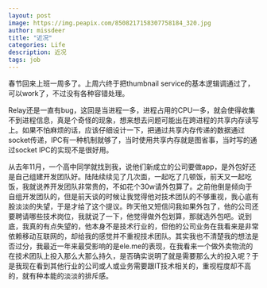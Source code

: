 ```yaml
---
layout: post
image: https://img.peapix.com/8508217158307758184_320.jpg
author: missdeer
title: "近况"
categories: Life
description: 近况
tags: job
---
```

春节回来上班一周多了。上周六终于把thumbnail service的基本逻辑调通过了，可以work了，不过没有各种容错处理。

Relay还是一直有bug，这回是当进程一多，进程占用的CPU一多，就会使得收集不到进程信息，真是个奇怪的现象，想来想去问题可能出在跨进程的共享内存读写上。如果不怕麻烦的话，应该仔细设计一下，把通过共享内存传递的数据通过socket传递，IPC有一种机制就够了，当时使用共享内存就是图省事，当时写的通过socket IPC的实现不是很好用。

从去年11月，一个高中同学就找到我，说他们新成立的公司要做app，是外包好还是自己组建开发团队好。陆陆续续见了几次面，一起吃了几顿饭，前天又一起吃饭，我就说养开发团队非常贵的，不如花个30w请外包算了。之前他倒是倾向于自组开发团队的，但是前天谈的时候让我觉得他对技术团队的不够重视，我心底有股淡淡的失望，于是才给了这个提议。昨天他又短信问我如果外包了，他的公司还要聘请哪些技术岗位，我就说了一下，他觉得做外包划算，那就选外包吧。说到底，我真的有点失望的，他本身不是技术行业的，但他的公司业务在我看来是非常依赖移动互联网的，却给我的感觉并不重视技术团队。其实我也不清楚我的想法是否过分，我最近一年来最受影响的是ele.me的表现，在我看来一个做外卖物流的在技术团队上投入那么大那么持久，是否确实说明了就是需要那么大的投入呢？于是我现在看到其他行业的公司或人或业务需要跟IT技术相关的，重视程度却不高的，就有种本能的淡淡的排斥感。
